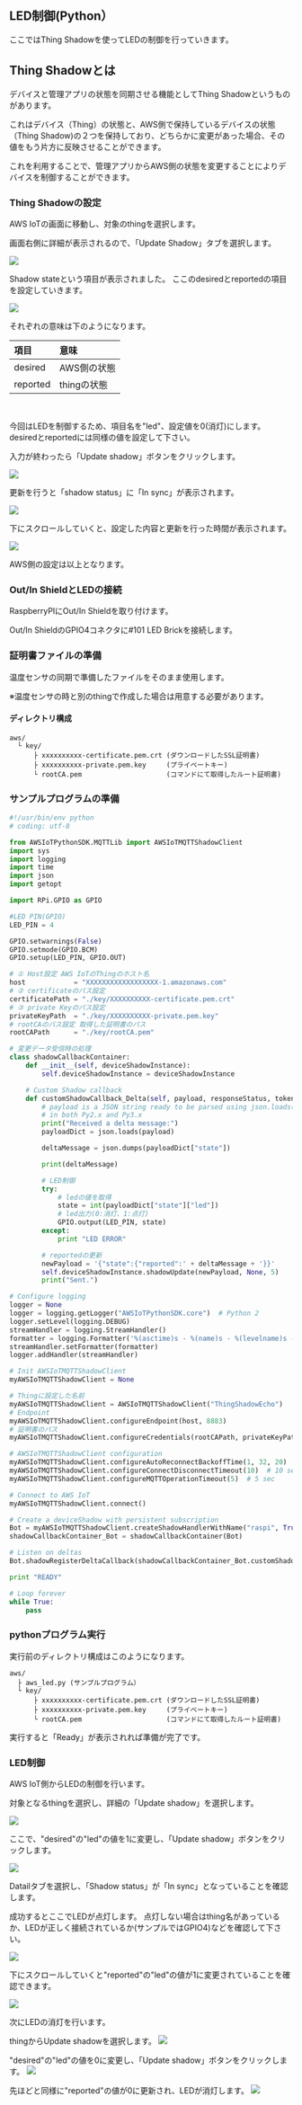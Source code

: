 
## LED制御(Python）

ここではThing Shadowを使ってLEDの制御を行っていきます。

## Thing Shadowとは

デバイスと管理アプリの状態を同期させる機能としてThing Shadowというものがあります。

これはデバイス（Thing）の状態と、AWS側で保持しているデバイスの状態（Thing Shadow)の２つを保持しており、どちらかに変更があった場合、その値をもう片方に反映させることができます。

これを利用することで、管理アプリからAWS側の状態を変更することによりデバイスを制御することができます。

### Thing Shadowの設定

AWS IoTの画面に移動し、対象のthingを選択します。

画面右側に詳細が表示されるので、「Update Shadow」タブを選択します。

![](img/shadow/python/shadow001.png)

Shadow stateという項目が表示されました。
ここのdesiredとreportedの項目を設定していきます。

![](img/shadow/python/shadow002.png)

それぞれの意味は下のようになります。

|項目|意味|
|:--|:--|
|desired|AWS側の状態|
|reported|thingの状態|

<br>

今回はLEDを制御するため、項目名を"led"、設定値を0(消灯)にします。
desiredとreportedには同様の値を設定して下さい。

入力が終わったら「Update shadow」ボタンをクリックします。

![](img/shadow/python/shadow003.png)

更新を行うと「shadow status」に「In sync」が表示されます。

![](img/shadow/python/shadow004.png)

下にスクロールしていくと、設定した内容と更新を行った時間が表示されます。

![](img/shadow/python/shadow005.png)

AWS側の設定は以上となります。

### Out/In ShieldとLEDの接続
RaspberryPIにOut/In Shieldを取り付けます。

Out/In ShieldのGPIO4コネクタに#101 LED Brickを接続します。

### 証明書ファイルの準備

温度センサの同期で準備したファイルをそのまま使用します。

※温度センサの時と別のthingで作成した場合は用意する必要があります。

#### ディレクトリ構成

```
aws/
  └ key/
      ├ xxxxxxxxxx-certificate.pem.crt (ダウンロードしたSSL証明書)
      ├ xxxxxxxxxx-private.pem.key     (プライベートキー)
      └ rootCA.pem                     (コマンドにて取得したルート証明書)
```

### サンプルプログラムの準備

```python
#!/usr/bin/env python
# coding: utf-8

from AWSIoTPythonSDK.MQTTLib import AWSIoTMQTTShadowClient
import sys
import logging
import time
import json
import getopt

import RPi.GPIO as GPIO

#LED PIN(GPIO)
LED_PIN = 4

GPIO.setwarnings(False)
GPIO.setmode(GPIO.BCM)
GPIO.setup(LED_PIN, GPIO.OUT)

# ① Host設定 AWS IoTのThingのホスト名
host            = "XXXXXXXXXXXXXXXXXX-1.amazonaws.com"
# ② certificateのパス設定
certificatePath = "./key/XXXXXXXXXX-certificate.pem.crt"
# ③ private Keyのパス設定
privateKeyPath  = "./key/XXXXXXXXXX-private.pem.key"
# rootCAのパス設定 取得した証明書のパス
rootCAPath      = "./key/rootCA.pem"

# 変更データ受信時の処理
class shadowCallbackContainer:
    def __init__(self, deviceShadowInstance):
        self.deviceShadowInstance = deviceShadowInstance

    # Custom Shadow callback
    def customShadowCallback_Delta(self, payload, responseStatus, token):
        # payload is a JSON string ready to be parsed using json.loads(...)
        # in both Py2.x and Py3.x
        print("Received a delta message:")
        payloadDict = json.loads(payload)

        deltaMessage = json.dumps(payloadDict["state"])

        print(deltaMessage)

        # LED制御
        try:
            # ledの値を取得
            state = int(payloadDict["state"]["led"])
            # led出力(0:消灯、1:点灯)
            GPIO.output(LED_PIN, state)
        except:
            print "LED ERROR"

        # reportedの更新
        newPayload = '{"state":{"reported":' + deltaMessage + '}}'
        self.deviceShadowInstance.shadowUpdate(newPayload, None, 5)
        print("Sent.")

# Configure logging
logger = None
logger = logging.getLogger("AWSIoTPythonSDK.core")  # Python 2
logger.setLevel(logging.DEBUG)
streamHandler = logging.StreamHandler()
formatter = logging.Formatter('%(asctime)s - %(name)s - %(levelname)s - %(message)s')
streamHandler.setFormatter(formatter)
logger.addHandler(streamHandler)

# Init AWSIoTMQTTShadowClient
myAWSIoTMQTTShadowClient = None

# Thingに設定した名前
myAWSIoTMQTTShadowClient = AWSIoTMQTTShadowClient("ThingShadowEcho")
# Endpoint
myAWSIoTMQTTShadowClient.configureEndpoint(host, 8883)
# 証明書のパス
myAWSIoTMQTTShadowClient.configureCredentials(rootCAPath, privateKeyPath, certificatePath)

# AWSIoTMQTTShadowClient configuration
myAWSIoTMQTTShadowClient.configureAutoReconnectBackoffTime(1, 32, 20)
myAWSIoTMQTTShadowClient.configureConnectDisconnectTimeout(10)  # 10 sec
myAWSIoTMQTTShadowClient.configureMQTTOperationTimeout(5)  # 5 sec

# Connect to AWS IoT
myAWSIoTMQTTShadowClient.connect()

# Create a deviceShadow with persistent subscription
Bot = myAWSIoTMQTTShadowClient.createShadowHandlerWithName("raspi", True)
shadowCallbackContainer_Bot = shadowCallbackContainer(Bot)

# Listen on deltas
Bot.shadowRegisterDeltaCallback(shadowCallbackContainer_Bot.customShadowCallback_Delta)

print "READY"

# Loop forever
while True:
    pass

```

### pythonプログラム実行

実行前のディレクトリ構成はこのようになります。

```
aws/
  ├ aws_led.py (サンプルプログラム）
  └ key/
      ├ xxxxxxxxxx-certificate.pem.crt (ダウンロードしたSSL証明書)
      ├ xxxxxxxxxx-private.pem.key     (プライベートキー)
      └ rootCA.pem                     (コマンドにて取得したルート証明書)
```

実行すると「Ready」が表示されれば準備が完了です。

### LED制御

AWS IoT側からLEDの制御を行います。

対象となるthingを選択し、詳細の「Update shadow」を選択します。

![](img/shadow/python/shadow101.png)

ここで、"desired"の"led"の値を1に変更し、「Update shadow」ボタンをクリックします。

![](img/shadow/python/shadow102.png)

Datailタブを選択し、「Shadow status」が「In sync」となっていることを確認します。

成功するとここでLEDが点灯します。
点灯しない場合はthing名があっているか、LEDが正しく接続されているか(サンプルではGPIO4)などを確認して下さい。

![](img/shadow/python/shadow103.png)

下にスクロールしていくと"reported"の"led"の値が1に変更されていることを確認できます。

![](img/shadow/python/shadow104.png)

次にLEDの消灯を行います。

thingからUpdate shadowを選択します。
![](img/shadow/python/shadow105.png)

"desired"の"led"の値を0に変更し、「Update shadow」ボタンをクリックします。
![](img/shadow/python/shadow106.png)

先ほどと同様に"reported"の値が0に更新され、LEDが消灯します。
![](img/shadow/python/shadow107.png)
